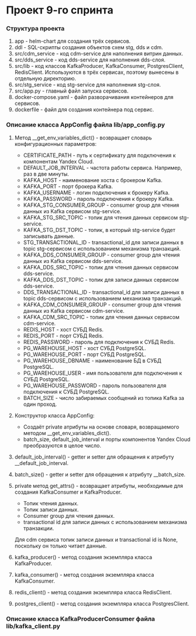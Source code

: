 # Проект 9-го спринта

### Структура проекта
1. app - helm-chart для создания трёх сервисов.
2. ddl - SQL-скрипты создания объектов схем stg, dds и cdm.
3. src/cdm_service - код cdm-service для наполнения витрин данных.
4. src/dds_service - код dds-service для наполнения dds-слоя.
5. src/lib - код классов KafkaProducer, KafkaConsumer, PostgresClient, RedisClient. Используются в трёх сервисах, поэтому вынесены в отдельную директорию.
6. src/stg_service - код stg-service для наполнения stg-слоя.
7. src/app.py - главный файл запуска сервисов.
8. docker-compose.yaml - файл разворачивания контейнеров для сервисов.
9. dockerfile - файл для создания контейнера под сервис.

### Описание класса AppConfig файла lib/app_config.py
1. Метод __get_env_variables_dict() - возвращает словарь конфигурационных параметров:
    - CERTIFICATE_PATH - путь к сертификату для подключения к компонентам Yandex Cloud.
	- DEFAULT_JOB_INTERVAL - частота работы сервиса. Например, раз в две минуты.
	- KAFKA_HOST - наименование хоста с брокером Kafka.
	- KAFKA_PORT - порт брокера Kafka.
	- KAFKA_USERNAME - логин подключения к брокеру Kafka.
	- KAFKA_PASSWORD - пароль подключения к брокеру Kafka.
	- KAFKA_STG_CONSUMER_GROUP - consumer group для чтения данных из Kafka сервисом stg-service.
	- KAFKA_STG_SRC_TOPIC - топик для чтения данных сервисом stg-service.
	- KAFKA_STG_DST_TOPIC - топик, в который stg-service будет записывать данные.
	- STG_TRANSACTIONAL_ID - transactional_id для записи данных в topic stg-сервисом с использованием механизма транзакций.
	- KAFKA_DDS_CONSUMER_GROUP - consumer group для чтения данных из Kafka сервисом dds-service.
	- KAFKA_DDS_SRC_TOPIC - топик для чтения данных сервисом dds-service.
    - KAFKA_DDS_DST_TOPIC - топик для записи данных сервисом dds-service.
    - DDS_TRANSACTIONAL_ID - transactional_id для записи данных в topic dds-сервисом с использованием механизма транзакций.
    - KAFKA_CDM_CONSUMER_GROUP - consumer group для чтения данных из Kafka сервисом cdm-service.
    - KAFKA_CDM_SRC_TOPIC - топик для чтения данных сервисом cdm-service.
    - REDIS_HOST - хост СУБД Redis.
    - REDIS_PORT - порт СУБД Redis.
    - REDIS_PASSWORD - пароль для подключения к СУБД Redis. 
    - PG_WAREHOUSE_HOST - хост СУБД PostgreSQL.
    - PG_WAREHOUSE_PORT - порт СУБД PostgreSQL.
    - PG_WAREHOUSE_DBNAME - наименование БД в СУБД PostgreSQL.
    - PG_WAREHOUSE_USER - имя пользователя для подключения к СУБД PostgreSQL.
    - PG_WAREHOUSE_PASSWORD - пароль пользователя для подключения к СУБД PostgreSQL.
    - BATCH_SIZE - число забираемых сообщений из топика Kafka за один проход.

2. Конструктор класса AppConfig:
    - Создаёт private атрибуты на основе словаря, возвращаемого методом __get_env_variables_dict().
	- batch_size, default_job_interval и порты компонентов Yandex Cloud преобразуются в целое число.

3. default_job_interval() - getter и setter для обращения к атрибуту __default_job_interval.

4. batch_size() - getter и setter для обращения к атрибуту __batch_size.

5. private метод get_attrs() - возвращает атрибуты, необходимые для создания KafkaConsumer и KafkaProducer.
    - Топик чтения данных.
	- Топик записи данных.
	- Consumer group для чтения данных.
	- transactional id для записи данных с использованием механизма транзакции.

	Для cdm сервиса топик записи данных и transactional id is None, поскольку он только читает данные.

6. kafka_producer() - метод создания экземпляра класса KafkaProducer.

7. kafka_consumer() - метод создания экземпляра класса KafkaConsumer.

8. redis_client() - метод создания экземпляра класса RedisClient.

9. postgres_client() - метод создания экземпляра класса PostgresClient.

### Описание класса KafkaProducerConsumer файла lib/kafka_client.py